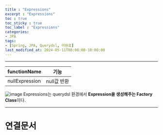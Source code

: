 ```yaml
---
title : "Expressions"
excerpt : "Expressions"
toc : true
toc_sticky : true
toc_label : "Expressions"
categories:
- JPA
tags:
- [Spring, JPA, Querydsl, 미완료]
last_modified_at: 2024-05-11T08:00:00-10:00:00
---
```

  
---
  
| functionName   | 기능       |
| -------------- | -------- |
| nullExpression | null값 반환 |
  
![image](../../assets/images/ExpressionsStructure.png)
 Expressions는 querydsl 환경에서 **Expression을 생성해주는 Factory Class**이다.

---
  
# 연결문서
